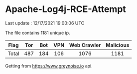 
# Apache-Log4j-RCE-Attempt

Last update : 12/17/2021 19:00:06 UTC

The file contains 1181 unique ip.

| Flag | Tor | Bot | VPN | Web Crawler | Malicious |
| :-:  | :-: | :-: | :-: | :-:         | :-:       |
| Total| 487  | 184  | 106  | 1076          | 1181        |

Getting from https://www.greynoise.io api.